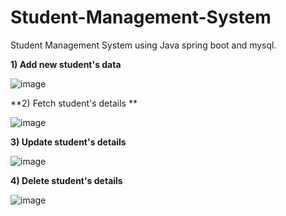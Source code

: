 # Student-Management-System
Student Management System using Java spring boot and mysql.

**1) Add new student's data**

![image](https://github.com/kamalsth/Student-Management-System/assets/118610849/8d84d84b-c857-47a0-b5d8-f65d9210714e)



**2) Fetch student's details **

![image](https://github.com/kamalsth/Student-Management-System/assets/118610849/1c968b82-baeb-4353-8606-811c27f96a40)



**3) Update student's details**

![image](https://github.com/kamalsth/Student-Management-System/assets/118610849/a4eb5253-358a-4f6e-865c-4517fc93e4fa)


**4) Delete student's details**

![image](https://github.com/kamalsth/Student-Management-System/assets/118610849/1ec96d04-6f48-4bb8-8b31-4687df856817)
